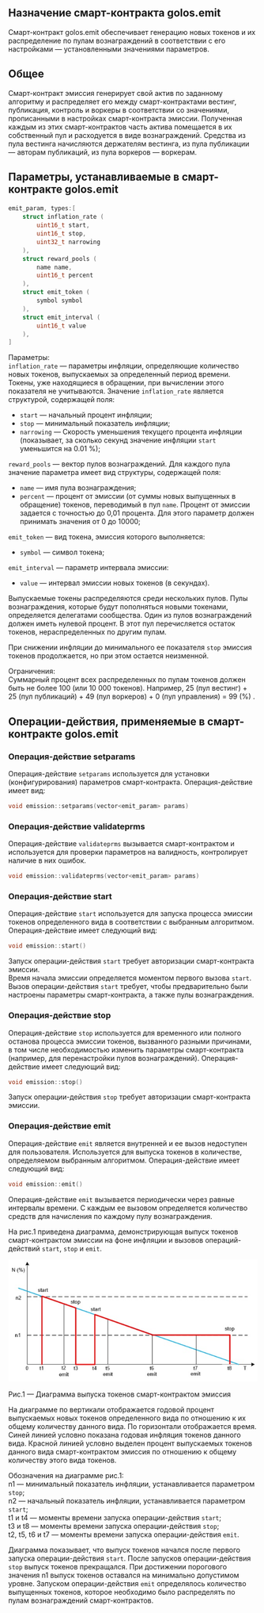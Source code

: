 ﻿
## Назначение смарт-контракта golos.emit

Смарт-контракт golos.emit обеспечивает генерацию новых токенов и их распределение по пулам вознаграждений в соответствии с его настройками — установленными значениями параметров.

## Общее
Смарт-контракт эмиссия генерирует свой актив по заданному алгоритму и распределяет его между смарт-контрактами вестинг, публикация, контроль и воркеры в соответствии со значениями, прописанными в настройках смарт-контракта эмиссии. Полученная каждым из этих смарт-контрактов часть актива помещается в их собственный пул и расходуется в виде вознаграждений. Средства из пула вестинга начисляются держателям вестинга, из пула публикации — авторам публикаций, из пула воркеров — воркерам.  

## Параметры, устанавливаемые в смарт-контракте golos.emit
```cpp
emit_param, types:[
    struct inflation_rate (
        uint16_t start,
        uint16_t stop,
        uint32_t narrowing
    ),
    struct reward_pools (
        name name,
        uint16_t percent
    ),
    struct emit_token (
        symbol symbol
    ),
    struct emit_interval (
        uint16_t value
    ),
]
```
Параметры:  
`inflation_rate` — параметры инфляции, определяющие количество новых токенов, выпускаемых за определенный период времени. Токены, уже находящиеся в обращении, при вычислении этого показателя не учитываются. Значение `inflation_rate` является структурой, содержащей поля: 
  * `start` — начальный процент инфляции;  
  * `stop` — минимальный показатель инфляции;  
  * `narrowing` — Скорость уменьшения текущего процента инфляции (показывает, за сколько секунд значение инфляции `start` уменьшится на 0.01 %);  

`reward_pools` — вектор пулов вознаграждений. Для каждого пула значение параметра имеет вид структуры, содержащей поля:  
  * `name` — имя пула вознаграждения;  
  * `percent` — процент от эмиссии (от суммы новых выпущенных в обращение) токенов, переводимый в пул `name`. Процент от эмиссии задается с точностью до 0,01 процента. Для этого параметр должен принимать значения от 0 до 10000;  

`emit_token` — вид токена, эмиссия которого выполняется:  
  * `symbol` — символ токена;  

`emit_interval` — параметр интервала эмиссии:  
  * `value` — интервал эмиссии новых токенов (в секундах).  

Выпускаемые токены распределяются среди нескольких пулов. Пулы вознаграждения, которые будут пополняться новыми токенами, определяется делегатами сообщества. Один из пулов вознаграждений должен иметь нулевой процент. В этот пул перечисляется остаток токенов, нераспределенных по другим пулам.  

При снижении инфляции до минимального ее показателя `stop` эмиссия токенов продолжается, но при этом остается неизменной.  

Ограничения:  
Суммарный процент всех распределенных по пулам токенов должен быть не более 100 (или 10 000 токенов). Например, 25 (пул вестинг) + 25 (пул публикаций) + 49 (пул воркеров) + 0 (пул управления) = 99 (%) .

 ## Операции-действия, применяемые в смарт-контракте golos.emit

### Операция-действие setparams
Операция-действие `setparams` используется для установки (конфигурирования) параметров смарт-контракта. Операция-действие имеет вид:

```cpp
void emission::setparams(vector<emit_param> params)
```

### Операция-действие  validateprms
Операция-действие `validateprms` вызывается смарт-контрактом и используется для проверки параметров на валидность, контролирует наличие в них ошибок.  
```cpp
void emission::validateprms(vector<emit_param> params)
```

### Операция-действие start
Операция-действие `start` используется для запуска процесса эмиссии токенов определенного вида в соответствии с выбранным алгоритмом.  
Операция-действие имеет следующий вид:
```cpp
void emission::start()
```
Запуск операции-действия `start` требует авторизации смарт-контракта эмиссии.  
Время начала эмиссии определяется моментом первого вызова `start`. Вызов операции-действия `start` требует, чтобы предварительно были настроены параметры смарт-контракта, а также пулы вознаграждения.  

### Операция-действие stop
Операция-действие `stop` используется для временного или полного останова процесса эмиссии токенов, вызванного разными причинами, в том числе необходимостью изменить параметры смарт-контракта (например, для перенастройки пулов вознаграждений). Операция-действие имеет следующий вид:
```cpp
void emission::stop() 
```
Запуск операции-действия `stop` требует авторизации смарт-контракта эмиссии.

### Операция-действие emit
Операция-действие `emit` является внутренней и ее вызов недоступен для пользователя. Используется для выпуска токенов в количестве, определяемом выбранным алгоритмом. Операция-действие имеет следующий вид:  
```cpp
void emission::emit() 
```

Операция-действие `emit` вызывается периодически через равные интервалы времени. С каждым ее вызовом определяется количество средств для начисления по каждому пулу вознаграждения. 

На рис.1 приведена диаграмма, демонстрирующая выпуск токенов смарт-контрактом эмиссии на фоне инфляции и вызовов операций-действий `start`, `stop` и `emit`.  

![emit_contract.jpg](./images/emit_contract.jpg)

Рис.1 — Диаграмма выпуска токенов смарт-контрактом эмиссия  

На диаграмме по вертикали отображается годовой процент выпускаемых новых токенов определенного вида по отношению к их общему количеству данного вида. По горизонтали отображается время. Синей линией условно показана годовая инфляция токенов данного вида. Красной линией условно выделен процент выпускаемых токенов данного вида смарт-контрактом эмиссия по отношению к общему количеству этого вида токенов.  

Обозначения на диаграмме рис.1:  
n1 — минимальный показатель инфляции, устанавливается параметром `stop`;  
n2  — начальный показатель инфляции, устанавливается параметром `start`;  
t1 и t4  — моменты времени запуска операции-действия `start`;  
t3 и t8  — моменты времени запуска операции-действия `stop`;  
t2, t5, t6 и t7  — моменты времени запуска операции-действия `emit`.  

Диаграмма показывает, что выпуск токенов начался после первого запуска операции-действия `start`. После запусков операции-действия `stop` выпуск токенов прекращался. При достижении порогового значения n1 выпуск токенов оставался на минимально допустимом уровне. Запуском операции-действия `emit` определялось количество выпущенных токенов, которое необходимо было распределять по пулам вознаграждений смарт-контрактов.  
